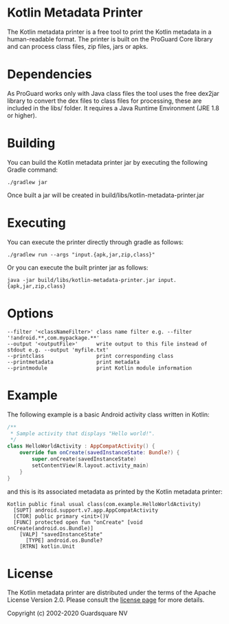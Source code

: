 Kotlin Metadata Printer
=======================

The Kotlin metadata printer is a free tool to print the Kotlin metadata in a human-readable format. The printer is
built on the ProGuard Core library and can process class files, zip files, jars or apks.

# Dependencies

As ProGuard works only with Java class files the tool uses the free dex2jar library to convert the dex files to
class files for processing, these are included in the libs/ folder. It requires a Java Runtime Environment (JRE 1.8 or higher).

# Building

You can build the Kotlin metadata printer jar by executing the following Gradle command:

    ./gradlew jar
    
Once built a jar will be created in build/libs/kotlin-metadata-printer.jar

# Executing

You can execute the printer directly through gradle as follows:

    ./gradlew run --args "input.{apk,jar,zip,class}"

Or you can execute the built printer jar as follows:

    java -jar build/libs/kotlin-metadata-printer.jar input.{apk,jar,zip,class}
    
# Options

    --filter '<classNameFilter>' class name filter e.g. --filter '!android.**,com.mypackage.**'
    --output '<outputFile>'      write output to this file instead of stdout e.g. --output 'myfile.txt'
    --printclass                 print corresponding class
    --printmetadata              print metadata
    --printmodule                print Kotlin module information

# Example

The following example is a basic Android activity class written in Kotlin:

```kotlin
/**
 * Sample activity that displays "Hello world!".
 */
class HelloWorldActivity : AppCompatActivity() {
    override fun onCreate(savedInstanceState: Bundle?) {
        super.onCreate(savedInstanceState)
        setContentView(R.layout.activity_main)
    }
}
```

and this is its associated metadata as printed by the Kotlin metadata printer:

```
Kotlin public final usual class(com.example.HelloWorldActivity)
  [SUPT] android.support.v7.app.AppCompatActivity 
  [CTOR] public primary <init>()V
  [FUNC] protected open fun "onCreate" [void onCreate(android.os.Bundle)] 
    [VALP] "savedInstanceState" 
      [TYPE] android.os.Bundle? 
    [RTRN] kotlin.Unit 
```

# License

The Kotlin metadata printer are distributed under the terms of the Apache License Version 2.0. Please consult the [license
page](LICENSE.md) for more details.

Copyright (c) 2002-2020 Guardsquare NV